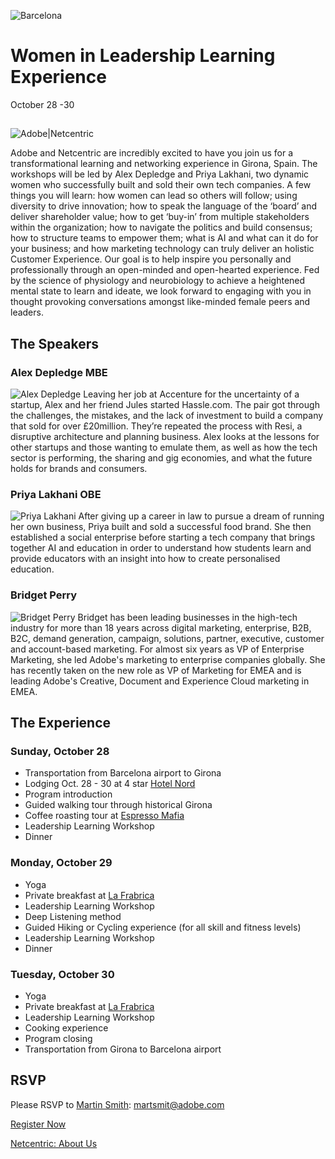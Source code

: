 <!--
  ~ Licensed to the Apache Software Foundation (ASF) under one or more
  ~ contributor license agreements.  See the NOTICE file distributed with
  ~ this work for additional information regarding copyright ownership.
  ~ The ASF licenses this file to You under the Apache License, Version 2.0
  ~ (the "License"); you may not use this file except in compliance with
  ~ the License.  You may obtain a copy of the License at
  ~
  ~      http://www.apache.org/licenses/LICENSE-2.0
  ~
  ~ Unless required by applicable law or agreed to in writing, software
  ~ distributed under the License is distributed on an "AS IS" BASIS,
  ~ WITHOUT WARRANTIES OR CONDITIONS OF ANY KIND, either express or implied.
  ~ See the License for the specific language governing permissions and
  ~ limitations under the License.
  -->
![Barcelona](https://spark.adobe.com/page/gHvR401mxsJPL/images/f800c53e-4504-4588-a1bd-ebfbe0d78440.jpg)

# Women in Leadership Learning Experience
October 28 -30

## 

![Adobe|Netcentric](https://spark.adobe.com/page/gHvR401mxsJPL/images/7ddb056f-ae59-4ef5-a5ba-8ebfbdbc404f.jpg)
                  
Adobe and Netcentric are incredibly excited to have you join us for a transformational learning and networking experience in Girona, Spain. The workshops will be led by Alex Depledge and Priya Lakhani, two dynamic women who successfully built and sold their own tech companies.
A few things you will learn: how women can lead so others will follow; using diversity to drive innovation; how to speak the language of the ‘board’ and deliver shareholder value; how to get ‘buy-in’ from multiple stakeholders within the organization; how to navigate the politics and build consensus; how to structure teams to empower them; what is AI and what can it do for your business; and how marketing technology can truly deliver an holistic Customer Experience.
Our goal is to help inspire you personally and professionally through an open-minded and open-hearted experience. Fed by the science of physiology and neurobiology to achieve a heightened mental state to learn and ideate, we look forward to engaging with you in thought provoking conversations amongst like-minded female peers and leaders.

## The Speakers

### Alex Depledge MBE
![Alex Depledge](https://spark.adobe.com/page/gHvR401mxsJPL/images/916eb538-9d5d-42c4-b320-e627bea47751.png)
Leaving her job at Accenture for the uncertainty of a startup, Alex and her friend Jules started Hassle.com. The pair got through the challenges, the mistakes, and the lack of investment to build a company that sold for over £20million. They’re repeated the process with Resi, a disruptive architecture and planning business. Alex looks at the lessons for other startups and those wanting to emulate them, as well as how the tech sector is performing, the sharing and gig economies, and what the future holds for brands and consumers.

### Priya Lakhani OBE
![Priya Lakhani](https://spark.adobe.com/page/gHvR401mxsJPL/images/7954f603-7e57-4065-be82-54fb7862f1e8.png)
After giving up a career in law to pursue a dream of running her own business, Priya built and sold a successful food brand. She then established a social enterprise before starting a tech company that brings together AI and education in order to understand how students learn and provide educators with an insight into how to create personalised education.

### Bridget Perry
![Bridget Perry](https://spark.adobe.com/page/gHvR401mxsJPL/images/6203d1ae-4369-4e72-9b5e-4f6e8d9f0435.jpg)
Bridget has been leading businesses in the high-tech industry for more than 18 years across digital marketing, enterprise, B2B, B2C, demand generation, campaign, solutions, partner, executive, customer and account-based marketing. For almost six years as VP of Enterprise Marketing, she led Adobe's marketing to enterprise companies globally. She has recently taken on the new role as VP of Marketing for EMEA and is leading Adobe's Creative, Document and Experience Cloud marketing in EMEA.

## The Experience

### Sunday, October 28
- Transportation from Barcelona airport to Girona
- Lodging Oct. 28 - 30 at 4 star [Hotel Nord](http://www.nord1901.com/EN/hotel.html)
- Program introduction
- Guided walking tour through historical Girona
- Coffee roasting tour at [Espresso Mafia](https://espressomafiagirona.com/)
- Leadership Learning Workshop
- Dinner

### Monday, October 29
- Yoga
- Private breakfast at [La Frabrica](https://www.lafabricagirona.com/)
- Leadership Learning Workshop
- Deep Listening method
- Guided Hiking or Cycling experience (for all skill and fitness levels)
- Leadership Learning Workshop
- Dinner

### Tuesday, October 30
- Yoga
- Private breakfast at [La Frabrica](https://www.lafabricagirona.com/)
- Leadership Learning Workshop
- Cooking experience
- Program closing
- Transportation from Girona to Barcelona airport

## RSVP
Please RSVP to [Martin Smith](martsmit@adobe.com): martsmit@adobe.com

[Register Now](laura.jollit@netcentric.biz)

[Netcentric: About Us](https://youtube.com/embed/WWT0jaIjOHQ?enablejsapi=1)